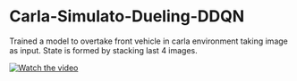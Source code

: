 # Carla-Simulato-Dueling-DDQN

Trained a model to overtake front vehicle in carla environment taking image as input. 
State is formed by stacking last 4 images.

[![Watch the video](https://github.com/sainijagjit/Carla-Simulaton-Dueling-DDQN/blob/master/Screenshot%20from%202020-07-02%2020-07-33.png)](https://drive.google.com/file/d/1q-IK11GlPLRgP1JlCBtKgLT0Z2U96_GB/view?usp=sharing)

